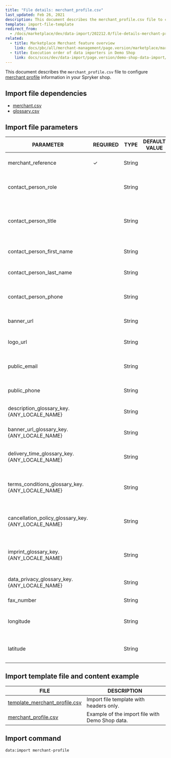 ```yaml
---
title: "File details: merchant_profile.csv"
last_updated: Feb 26, 2021
description: This document describes the merchant_profile.csv file to configure merchant information in your Spryker shop.
template: import-file-template
redirect_from:
  - /docs/marketplace/dev/data-import/202212.0/file-details-merchant-profile.csv.html
related:
  - title: Marketplace Merchant feature overview
    link: docs/pbc/all/merchant-management/page.version/marketplace/marketplace-merchant-feature-overview/marketplace-merchant-feature-overview.html
  - title: Execution order of data importers in Demo Shop
    link: docs/scos/dev/data-import/page.version/demo-shop-data-import/execution-order-of-data-importers-in-demo-shop.html
---
```


This document describes the `merchant_profile.csv` file to configure [merchant profile](/docs/pbc/all/merchant-management/{{site.version}}/marketplace/marketplace-merchant-feature-overview/marketplace-merchant-feature-overview.html#merchant-profile) information in your Spryker shop.


## Import file dependencies

- [merchant.csv](/docs/pbc/all/merchant-management/{{site.version}}/marketplace/import-data/file-details-merchant.csv.html)
- [glossary.csv](/docs/scos/dev/data-import/{{site.version}}/data-import-categories/commerce-setup/file-details-glossary.csv.html)

## Import file parameters

| PARAMETER | REQUIRED | TYPE | DEFAULT VALUE | REQUIREMENTS OR COMMENTS | DESCRIPTION |
|-|-|-|-|-|-|
| merchant_reference | &check; | String |   |  Unique | Identifier of the merchant in the system. |
| contact_person_role |   | String |   |   | Role the contact person performs. |
| contact_person_title |   | String |   |   | A formal salutation for your contact person (for example,Mr, Ms, Mrs, Dr). |
| contact_person_first_name |   | String |   |   | First name of the contact person. |
| contact_person_last_name |   | String |   |   | Last name of the contact person. |
| contact_person_phone |   | String |   |   | Phone number of the contact person. |
| banner_url |   | String |   |   | Link to the merchant's banner |
| logo_url |   | String |   |   | Logo URL for the merchant profile. |
| public_email |   | String |   |   | Business / public email address for the merchant.  |
| public_phone |   | String |   |   | Merchant's public phone number. |
| description_glossary_key.{ANY_LOCALE_NAME} |   | String |   | Example value: `description_glossary_key.en_US` | Description for the merchant. |
| banner_url_glossary_key.{ANY_LOCALE_NAME} |   | String |   | Example value: `banner_url_glossary_key.en_US` | Link to the merchant's banner. |
| delivery_time_glossary_key.{ANY_LOCALE_NAME} |   | String |   | Example value: `delivery_time_glossary_key.en_US` | Average delivery time defined by the merchant. |
| terms_conditions_glossary_key.{ANY_LOCALE_NAME} |   | String |   | Example value: `terms_conditions_glossary_key.en_US` | Terms and conditions for the merchant are defined here. |
| cancellation_policy_glossary_key.{ANY_LOCALE_NAME} |   | String |   | Example value: `cancellation_policy_glossary_key.en_US` | Cancellation policy is defined per merchant here.  |
| imprint_glossary_key.{ANY_LOCALE_NAME} |   | String |   | Example value: `imprint_glossary_key.en_US` | Imprint information per merchant is specified here. |
| data_privacy_glossary_key.{ANY_LOCALE_NAME} |   | String |   | Example value: `data_privacy_glossary_key.en_US` | Data privacy statement is defined here. |
| fax_number |   | String |   |   | Merchant's fax number. |
| longitude |   | String |   |   | This field identifies merchant’s location. |
| latitude |   | String |   |   | This field identifies merchant’s location. |



## Import template file and content example

|FILE|DESCRIPTION|
|-|-|
| [template_merchant_profile.csv](https://spryker.s3.eu-central-1.amazonaws.com/docs/Developer+Guide/Back-End/Data+Manipulation/Data+Ingestion/Data+Import/Data+Import+Categories/Marketplace+setup/template_merchant_profile.csv) | Import file template with headers only. |
| [merchant_profile.csv](https://spryker.s3.eu-central-1.amazonaws.com/docs/Developer+Guide/Back-End/Data+Manipulation/Data+Ingestion/Data+Import/Data+Import+Categories/Marketplace+setup/merchant_profile.csv) | Example of the import file with Demo Shop data. |


## Import command

```bash
data:import merchant-profile
```
